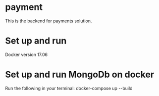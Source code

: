 # payment
This is the backend for payments solution.

# Set up and run
Docker version 17.06


# Set up and run MongoDb on docker 
Run the following in your terminal:
docker-compose up --build
